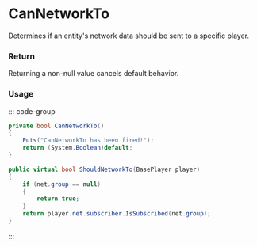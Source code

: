 # CanNetworkTo
<Badge type="info" text="Network"/><Badge type="danger" text="Carbon Compatible"/><Badge type="warning" text="Oxide Compatible"/>
Determines if an entity's network data should be sent to a specific player.

### Return
Returning a non-null value cancels default behavior.

### Usage
::: code-group
```csharp [Example]
private bool CanNetworkTo()
{
	Puts("CanNetworkTo has been fired!");
	return (System.Boolean)default;
}
```
```csharp [Source — Assembly-CSharp @ BaseNetworkable]
public virtual bool ShouldNetworkTo(BasePlayer player)
{
	if (net.group == null)
	{
		return true;
	}
	return player.net.subscriber.IsSubscribed(net.group);
}

```
:::
